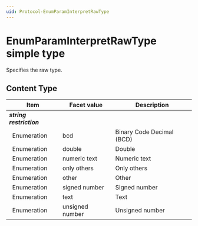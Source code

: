```yaml
---
uid: Protocol-EnumParamInterpretRawType
---
```


# EnumParamInterpretRawType simple type

Specifies the raw type.

## Content Type

|Item|Facet value|Description|
|--- |--- |--- |
|***string restriction***|||
|&nbsp;&nbsp;Enumeration|bcd|Binary Code Decimal (BCD)|
|&nbsp;&nbsp;Enumeration|double|Double|
|&nbsp;&nbsp;Enumeration|numeric text|Numeric text|
|&nbsp;&nbsp;Enumeration|only others|Only others|
|&nbsp;&nbsp;Enumeration|other|Other|
|&nbsp;&nbsp;Enumeration|signed number|Signed number|
|&nbsp;&nbsp;Enumeration|text|Text|
|&nbsp;&nbsp;Enumeration|unsigned number|Unsigned number|
